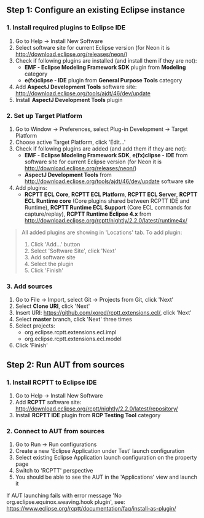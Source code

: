 ## Step 1: Configure an existing Eclipse instance

### 1. Install required plugins to Eclipse IDE

1. Go to Help \-> Install New Software
2. Select software site for current Eclipse version (for Neon it is http://download.eclipse.org/releases/neon/)
3. Check if following plugins are installed (and install them if they are not):
    * **EMF - Eclipse Modeling Framework SDK** plugin from **Modeling** category
    * **e(fx)clipse - IDE** plugin from **General Purpose Tools** category
4. Add **AspectJ Development Tools** software site: http://download.eclipse.org/tools/ajdt/46/dev/update
5. Install **AspectJ Development Tools** plugin

### 2. Set up Target Platform

1. Go to Window \-> Preferences, select Plug-in Development \-> Target Platform
2. Choose active Target Platform, click 'Edit...'
3. Check if following plugins are added (and add them if they are not):
    * **EMF - Eclipse Modeling Framework SDK**, **e(fx)clipse - IDE** from software site for current Eclipse version (for Neon it is http://download.eclipse.org/releases/neon/)
    * **AspectJ Development Tools** from http://download.eclipse.org/tools/ajdt/46/dev/update software site
4. Add plugins:
    * **RCPTT ECL Core**, **RCPTT ECL Platform**, **RCPTT ECL Server**, **RCPTT ECL Runtime core** (Core plugins shared between RCPTT IDE and Runtime), **RCPTT Runtime ECL Support** (Core ECL commands for capture/replay), **RCPTT Runtime Eclipse 4.x** from http://download.eclipse.org/rcptt/nightly/2.2.0/latest/runtime4x/

> All added plugins are showing in 'Locations' tab.
> To add plugin:
>
> 1. Click 'Add...' button
> 2. Select 'Software Site', click 'Next'
> 3. Add software site
> 4. Select the plugin
> 5. Click 'Finish'

### 3. Add sources

1. Go to File \-> Import, select Git \-> Projects from Git, click 'Next'
2. Select **Clone URI**, click 'Next'
3. Insert URI: https://github.com/xored/rcptt.extensions.ecl/, click 'Next'
4. Select **master** branch, click 'Next' three times
5. Select projects:
    * org.eclipse.rcptt.extensions.ecl.impl
    * org.eclipse.rcptt.extensions.ecl.model
6. Click 'Finish'


## Step 2: Run AUT from sources

### 1. Install RCPTT to Eclipse IDE

1. Go to Help \-> Install New Software
2. Add **RCPTT** software site: http://download.eclipse.org/rcptt/nightly/2.2.0/latest/repository/
3. Install **RCPTT IDE** plugin from **RCP Testing Tool** category

### 2. Connect to AUT from sources

1. Go to Run \-> Run configurations
2. Create a new 'Eclipse Application under Test' launch configuration
3. Select existing Eclipse Application launch configuration on the property page
4. Switch to 'RCPTT' perspective
5. You should be able to see the AUT in the 'Applications' view and launch it

If AUT launching fails with error message 'No org.eclipse.equinox.weaving.hook plugin', see: https://www.eclipse.org/rcptt/documentation/faq/install-as-plugin/
